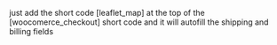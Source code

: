 just add the short code  [leaflet_map] at the top of the [woocomerce_checkout] short code and it will autofill the shipping and billing fields 
